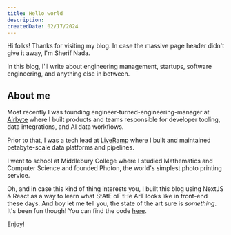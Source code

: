 ```yaml
---
title: Hello world
description:
createdDate: 02/17/2024
---
```


Hi folks! Thanks for visiting my blog. In case the massive page header didn't give it away, I'm Sherif Nada. 

In this blog, I'll write about engineering management, startups, software engineering, and anything else in between. 


## About me 
Most recently I was founding engineer-turned-engineering-manager at [Airbyte](https://airbyte.com) where I built products and teams responsible for developer tooling, data integrations, and AI data workflows. 

Prior to that, I was a tech lead at [LiveRamp](https://liveramp.com) where I built and maintained petabyte-scale data platforms and pipelines. 

I went to school at Middlebury College where I studied Mathematics and Computer Science and founded Photon, the world&apos;s simplest photo printing service. 

Oh, and in case this kind of thing interests you, I built this blog using NextJS & React as a way to learn what StAtE oF tHe ArT looks like in front-end these days. And boy let me tell you, the state of the art sure is _something_. It's been fun though! You can find the code [here](https://github.com/sherifnada/sherifnada.com).

Enjoy!
